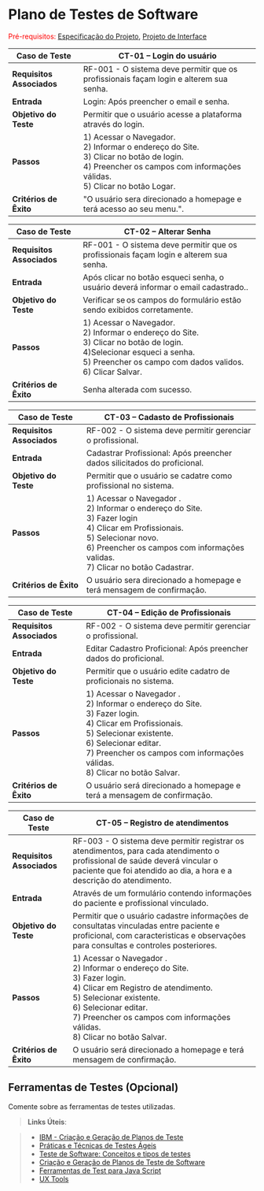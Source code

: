 # Plano de Testes de Software

<span style="color:red">Pré-requisitos: <a href="2-Especificação do Projeto.md"> Especificação do Projeto</a></span>, <a href="3-Projeto de Interface.md"> Projeto de Interface</a>

|Caso de Teste |CT-01 – Login do usuário |
|--------------------|-----------------------------------------------------------------------------------------------------------------------|
|**Requisitos Associados** | RF-001 - O sistema deve permitir que os profissionais façam login e alterem sua senha.|
|**Entrada** | Login: Após preencher o email e senha. |
|**Objetivo do Teste** | Permitir que o usuário acesse a plataforma através do login. |
|**Passos** | 1) Acessar o Navegador. <br>2) Informar o endereço do Site.  <br>3) Clicar no botão de login. <br>4) Preencher os campos com informações válidas.<br>5) Clicar no botão Logar. |
|**Critérios de Êxito** | "O usuário sera direcionado a homepage e terá acesso ao seu menu.". |

|Caso de Teste |CT-02 – Alterar Senha |
|--------------------|-----------------------------------------------------------------------------------------------------------------------|
|**Requisitos Associados** | RF-001 - O sistema deve permitir que os profissionais façam login e alterem sua senha.|
|**Entrada** | Após clicar no botão esqueci senha, o usuário deverá informar o email cadastrado.. |
|**Objetivo do Teste** | Verificar se os campos do formulário estão sendo exibidos corretamente. |
|**Passos** | 1) Acessar o Navegador. <br>2) Informar o endereço do Site.  <br>3) Clicar no botão de login. <br>4)Selecionar esqueci a senha.<br>5) Preencher os campo com dados validos.<br>6) Clicar Salvar. |
|**Critérios de Êxito** | Senha alterada com sucesso. |

|Caso de Teste |CT-03 – Cadasto de Profissionais |
|--------------------|-----------------------------------------------------------------------------------------------------------------------|
|**Requisitos Associados** | RF-002 - O sistema deve permitir gerenciar o profissional. |
|**Entrada** | Cadastrar Profissional: Após preencher dados silicitados do proficional. |
|**Objetivo do Teste** | Permitir que o usuário se cadatre como profissional no sistema. |
|**Passos** | 1) Acessar o Navegador .<br>2) Informar o endereço do Site.<br>3) Fazer login<br>4) Clicar em Profissionais.<br>5) Selecionar novo.<br>6) Preencher os campos com informações validas.<br>7) Clicar no botão Cadastrar. |
|**Critérios de Êxito** | O usuário sera direcionado a homepage e terá mensagem de confirmação. |
 
|Caso de Teste |CT-04 – Edição de Profissionais |
|--------------------|-----------------------------------------------------------------------------------------------------------------------|
|**Requisitos Associados** | RF-002 - O sistema deve permitir gerenciar o profissional. |
|**Entrada** | Editar Cadastro Proficional: Após preencher dados do proficional. |
|**Objetivo do Teste** | Permitir que o usuário edite cadatro de proficionais no sistema. |
|**Passos** | 1) Acessar o Navegador .<br>2) Informar o endereço do Site.<br>3) Fazer login.<br>4) Clicar em Profissionais.<br>5) Selecionar existente.<br>6) Selecionar editar.<br>7) Preencher os campos com informações válidas.<br>8) Clicar no botão Salvar. |
|**Critérios de Êxito** | O usuário será direcionado a homepage e terá a mensagem de confirmação. |

|Caso de Teste |CT-05 – Registro de atendimentos |
|--------------------|-----------------------------------------------------------------------------------------------------------------------|
|**Requisitos Associados** | RF-003 - O sistema deve permitir registrar os atendimentos, para cada atendimento o profissional de saúde deverá vincular o paciente que foi atendido ao dia, a hora e a descrição do atendimento. |
|**Entrada** | Através de um formulário contendo informações do paciente e profissional vinculado. |
|**Objetivo do Teste** | Permitir que o usuário cadastre informações de consultatas vinculadas entre paciente e proficional, com  caracteristicas e observações para consultas e controles posteriores. |
|**Passos** | 1) Acessar o Navegador .<br>2) Informar o endereço do Site.<br>3) Fazer login.<br>4) Clicar em Registro de atendimento.<br>5) Selecionar existente.<br>6) Selecionar editar.<br>7) Preencher os campos com informações válidas.<br>8) Clicar no botão Salvar. |
|**Critérios de Êxito** | O usuário será direcionado a homepage e terá mensagem de confirmação. |

## Ferramentas de Testes (Opcional)

Comente sobre as ferramentas de testes utilizadas.
 
> **Links Úteis**:

> - [IBM - Criação e Geração de Planos de Teste](https://www.ibm.com/developerworks/br/local/rational/criacao_geracao_planos_testes_software/index.html)
> - [Práticas e Técnicas de Testes Ágeis](http://assiste.serpro.gov.br/serproagil/Apresenta/slides.pdf)
> -  [Teste de Software: Conceitos e tipos de testes](https://blog.onedaytesting.com.br/teste-de-software/)
> - [Criação e Geração de Planos de Teste de Software](https://www.ibm.com/developerworks/br/local/rational/criacao_geracao_planos_testes_software/index.html)
> - [Ferramentas de Test para Java Script](https://geekflare.com/javascript-unit-testing/)
> - [UX Tools](https://uxdesign.cc/ux-user-research-and-user-testing-tools-2d339d379dc7)
